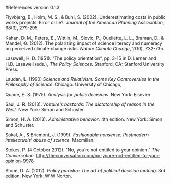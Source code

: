 #References
version 0.1.3

Flyvbjerg, B., Holm, M. S., & Buhl, S. (2002). Underestimating costs in public works projects: Error or lie?. _Journal of the American Planning Association_, 68(3), 279-295.

Kahan, D. M., Peters, E., Wittlin, M., Slovic, P., Ouellette, L. L., Braman, D., & Mandel, G. (2012). The polarizing impact of science literacy and numeracy on perceived climate change risks. _Nature Climate Change_, 2(10), 732-735.

Lasswell, H. D. (1951). “The policy orientation”, pp. 3-15 in D. Lerner and H.D. Lasswell (eds.), _The Policy Sciences_. Stanford, CA: Stanford University Press.

Laudan, L. (1990) _Science and Relativism: Some Key Controversies in the Philosophy of Science_. Chicago: University of Chicago,

Quade, E. S. (1975). _Analysis for public decisions_. New York: Elsevier.

Saul, J. R. (2013). _Voltaire's bastards: The dictatorship of reason in the West_. New York: Simon and Schuster.

Simon, H. A. (2013). _Administrative behavior_. 4th edition. New York: Simon and Schuster.

Sokal, A., & Bricmont, J. (1999). _Fashionable nonsense: Postmodern intellectuals' abuse of science_. Macmillan.

Stokes, P. (4 October 2012). "No, you’re not entitled to your opinion." _The Conversation_. http://theconversation.com/no-youre-not-entitled-to-your-opinion-9978

Stone, D. A. (2012). _Policy paradox: The art of political decision making_. 3rd edition. New York: W W Norton.
